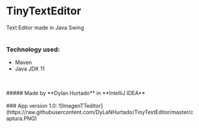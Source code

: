 # TinyTextEditor
Text Editor made in Java Swing
<br/>
<br/>
### Technology used:
- Maven
- Java JDK 11
<br/>
<br/>
##### Made by **Dylan Hurtado** in **IntelliJ IDEA**
<br/>
<br/>
### App version 1.0:
![ImagenTTeditor](https://raw.githubusercontent.com/DyLaNHurtado/TinyTextEditor/master/captura.PNG)

